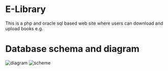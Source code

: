 # E-Library
This is a php and oracle sql based web site where users can download and upload books e.g.

# Database schema and diagram

![diagram](https://user-images.githubusercontent.com/24212854/37706007-f6ff1e7a-2d0e-11e8-8bf6-1a0299642696.png)
![scheme](https://user-images.githubusercontent.com/24212854/37706008-f721c042-2d0e-11e8-96e2-ad9c7751803d.png)
